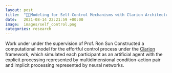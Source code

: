 ```yaml
---
layout: post
title:  "🤖🧠Modeling for Self-Control Mechanisms with Clarion Architecture"
date:   2021-08-14 22:21:59 +00:00
image:  images/self_control.png
categories: research
---
```

Work under under the supervision of Prof. Ron Sun
Constructed a computational model for the effortful control process under the <a href="https://sites.google.com/site/drronsun/clarion/clarion-project"> Clarion </a> framework, which
simulated each participant as an artificial agent with the explicit processing represented by multidimensional
condition-action pair and implicit processing represented by neural networks.
